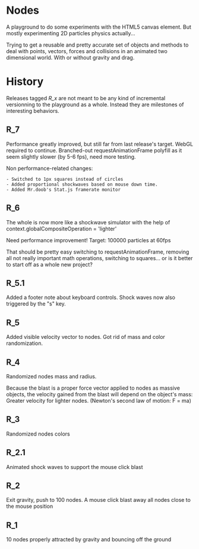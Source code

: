 # Nodes

A playground to do some experiments with the HTML5 canvas element. But mostly experimenting 2D particles physics actually...

Trying to get a reusable and pretty accurate set of objects and methods to deal with points, vectors, forces and collisions in an animated two dimensional world. With or without gravity and drag.

# History

Releases tagged *R_x* are not meant to be any kind of incremental versionning to the playground as a whole. Instead they are milestones of interesting behaviors.

## R_7

Performance greatly improved, but still far from last release's target. WebGL required to continue.
Branched-out requestAnimationFrame polyfill as it seem slightly slower (by 5-6 fps), need more testing.

Non performance-related changes:

    - Switched to 1px squares instead of circles
    - Added proportional shockwaves based on mouse down time.
    - Added Mr.doob's Stat.js framerate monitor

## R_6

The whole is now more like a shockwave simulator with the help of context.globalCompositeOperation = 'lighter'

Need performance improvement! Target: 100000 particles at 60fps

That should be pretty easy switching to requestAnimationFrame, removing all not really important math operations, switching to squares... or is it better to start off as a whole  new project?

## R_5.1

Added a footer note about keyboard controls. Shock waves now also triggered by the "s" key.

## R_5

Added visible velocity vector to nodes. Got rid of mass and color randomization.

## R_4

Randomized nodes mass and radius.

Because the blast is a proper force vector applied to nodes as massive objects, the velocity gained from the blast will depend on the object's mass: Greater velocity for lighter nodes. (Newton's second law of motion: F = ma)

## R_3

Randomized nodes colors

## R_2.1

Animated shock waves to support the mouse click blast

## R_2

Exit gravity, push to 100 nodes. A mouse click blast away all nodes close to the mouse position

## R_1

10 nodes properly attracted by gravity and bouncing off the ground
